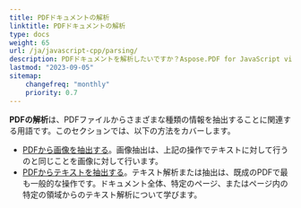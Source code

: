 ```yaml
---
title: PDFドキュメントの解析
linktitle: PDFドキュメントの解析
type: docs
weight: 65
url: /ja/javascript-cpp/parsing/
description: PDFドキュメントを解析したいですか？Aspose.PDF for JavaScript via C++を使用して、さまざまなPDFデータ抽出方法を発見してください。
lastmod: "2023-09-05"
sitemap:
    changefreq: "monthly"
    priority: 0.7
---
```


**PDFの解析**は、PDFファイルからさまざまな種類の情報を抽出することに関連する用語です。このセクションでは、以下の方法をカバーします。

- [PDFから画像を抽出する](/pdf/ja/javascript-cpp/extract-images-from-the-pdf-file/)。画像抽出は、上記の操作でテキストに対して行うのと同じことを画像に対して行います。
- [PDFからテキストを抽出する](/pdf/ja/javascript-cpp/extract-text-from-pdf/)。テキスト解析または抽出は、既成のPDFで最も一般的な操作です。ドキュメント全体、特定のページ、またはページ内の特定の領域からのテキスト解析について学びます。